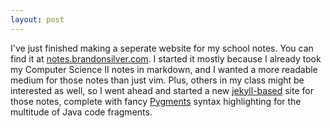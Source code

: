 ```yaml
---
layout: post
---
```


I've just finished making a seperate website for my school notes. You can find it at [notes.brandonsilver.com](http://notes.brandonsilver.com/).
I started it mostly because I already took my Computer Science II notes in markdown, and I wanted a more
readable medium for those notes than just vim. Plus, others in my class might be interested as well, so I went ahead
and started a new [jekyll-based](https://github.com/mojombo/jekyll/wiki) site for those notes, complete with fancy [Pygments](http://pygments.org/) syntax highlighting for the
multitude of Java code fragments.
